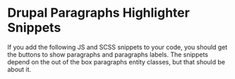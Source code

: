 # Drupal Paragraphs Highlighter Snippets

If you add the following JS and SCSS snippets to your code, you should get the buttons to show paragraphs and paragraphs labels. The snippets depend on the out of the box paragraphs entity classes, but that should be about it.